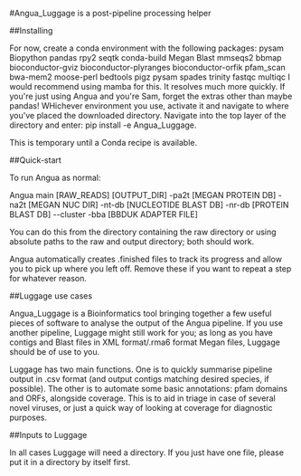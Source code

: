 #Angua_Luggage is a post-pipeline processing helper

##Installing

For now, create a conda environment with the following packages: pysam Biopython pandas rpy2 seqtk conda-build Megan Blast mmseqs2 bbmap bioconductor-gviz bioconductor-plyranges bioconductor-orfik pfam_scan bwa-mem2 moose-perl bedtools pigz pysam spades trinity fastqc multiqc
I would recommend using mamba for this. It resolves much more quickly.
If you're just using Angua and you're Sam, forget the extras other than maybe pandas! 
WHichever environment you use, activate it and navigate to where you've placed the downloaded directory. Navigate into the top layer of the directory and enter:
pip install -e Angua_Luggage.

This is temporary until a Conda recipe is available.

##Quick-start

To run Angua as normal:

Angua main [RAW_READS] [OUTPUT_DIR] -pa2t [MEGAN PROTEIN DB] -na2t [MEGAN NUC DIR] -nt-db [NUCLEOTIDE BLAST DB] -nr-db [PROTEIN BLAST DB] --cluster -bba [BBDUK ADAPTER FILE]

You can do this from the directory containing the raw directory or using absolute paths to the raw and output directory; both should work.

Angua automatically creates .finished files to track its progress and allow you to pick up where you left off. Remove these if you want to repeat a step for whatever reason.

##Luggage use cases

Angua_Luggage is a Bioinformatics tool bringing together a few useful pieces of software to analyse the output of the Angua pipeline. If you use another pipeline, Luggage might still work for you; as long as you have contigs and Blast files in XML format/.rma6 format Megan files, Luggage should be of use to you.

Luggage has two main functions. One is to quickly summarise pipeline output in .csv format (and output contigs matching desired species, if possible). The other is to automate some basic annotations: pfam domains and ORFs, alongside coverage. This is to aid in triage in case of several novel viruses, or just a quick way of looking at coverage for diagnostic purposes.

##Inputs to Luggage

In all cases Luggage will need a directory. If you just have one file, please put it in a directory by itself first.


